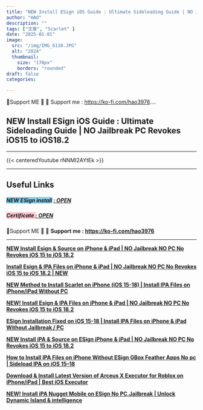```yaml
---
title: "NEW Install ESign iOS Guide : Ultimate Sideloading Guide | NO Jailbreak PC Revokes iOS15 to iOS18.2"
author: "HAO"
description: ""
tags: ["文章", "Scarlet" ]
date: "2025-01-01"
image:
  src: "/img/IMG_6110.JPG"
  alt: "2024"
  thumbnail:
    size: "170px"
    borders: "rounded"
draft: false
categories:

---
```


🤝Support ME 🤝
💸 Support me : https://ko-fi.com/hao3976....
<!--more-->

## **NEW Install ESign iOS Guide : Ultimate Sideloading Guide | NO Jailbreak PC Revokes iOS15 to iOS18.2**

---
{{< centeredYoutube rNNMI2AYtEk >}}


---

## **Useful Links**

##### **<font style="background: skyblue"> NEW ESign install</font>** **[  : OPEN](https://beacons.ai/vietnamesericelord/signerdownloads)**

##### **<font style="background: pink">Certificate </font>** **[  : OPEN](https://www.mediafire.com/file/s8ga9w1426rqab7/Esign-Certs0101.zip/file)**

🤝Support ME 🤝
💸 **Support me : https://ko-fi.com/hao3976**

---

**[NEW Install Esign & Source on iPhone & iPad | NO Jailbreak NO PC No Revokes iOS 15 to iOS 18.2](https://youtu.be/6v36u9J26ZA)**

**[Install Esign & IPA Files on iPhone & iPad | NO Jailbreak NO PC No Revokes iOS 15 to iOS 18.2 | NEW](https://youtu.be/ygGUh-kUyd0)**

**[NEW Method to Install Scarlet on iPhone (iOS 15-18) | Install IPA Files on iPhone/iPad Without PC](https://youtu.be/jKOxTGtw5Io)**

**[NEW! Install Esign & IPA Files on iPhone & iPad | NO Jailbreak NO PC No Revokes iOS 15 to iOS 18.2](https://youtu.be/CifAaIlf8J0)**

**[ESign Installation Fixed on iOS 15-18 | Install IPA Files on iPhone & iPad Without Jailbreak / PC](https://youtu.be/QHFRzVgpCsQ)**

**[NEW Install iPA & Source on ESign iPhone & iPad | NO Jailbreak NO PC No Revokes iOS 15 to iOS 18.2](https://youtu.be/8zuNH1s0FcM)**

**[How to Install IPA Files on iPhone Without ESign GBox Feather Apps No pc | Sideload IPA on iOS 15–18](https://youtu.be/fXHU9EDGykw)**

**[Download & Install Latest Version of Arceus X Executor for Roblox on iPhone/iPad | Best iOS Executor](https://youtu.be/B97c2iFOmjY)**

**[NEW! Install iPA Nugget Mobile on ESign No PC,Jailbreak | Unlock Dynamic Island & intelligence](https://youtu.be/NG-mlEVlh1g)**